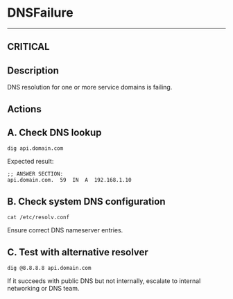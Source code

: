 # DNSFailure

---

## CRITICAL

## Description
DNS resolution for one or more service domains is failing.

## Actions

## A. Check DNS lookup

```
dig api.domain.com
```

Expected result:
```
;; ANSWER SECTION:
api.domain.com.  59  IN  A  192.168.1.10
```

## B. Check system DNS configuration

```
cat /etc/resolv.conf
```

Ensure correct DNS nameserver entries.

## C. Test with alternative resolver

```
dig @8.8.8.8 api.domain.com
```

If it succeeds with public DNS but not internally, escalate to internal networking or DNS team.
